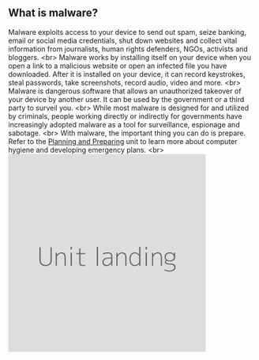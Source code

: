 
## What is malware?

Malware exploits access to your device to send out spam, seize banking, email or social media credentials, shut down websites and collect vital information from journalists, human rights defenders, NGOs, activists and bloggers.
&lt;br&gt;
Malware works by installing itself on your device when you open a link to a malicious website or open an infected file you have downloaded. After it is installed on your device, it can record keystrokes, steal passwords, take screenshots, record audio, video and more.
&lt;br&gt;
Malware is dangerous software that allows an unauthorized takeover of your device by another user. It can be used by the government or a third party to surveil you.
&lt;br&gt;
While most malware is designed for and utilized by criminals, people working directly or indirectly for governments have increasingly adopted malware as a tool for surveillance, espionage and sabotage.
&lt;br&gt;
With malware, the important thing you can do is prepare. Refer to the [Planning and Preparing](en/topics/practice-2-planning/0-getting-started/1-1-intro.md) unit to learn more about computer hygiene and developing emergency plans.
&lt;br&gt;
![](unit.png)
